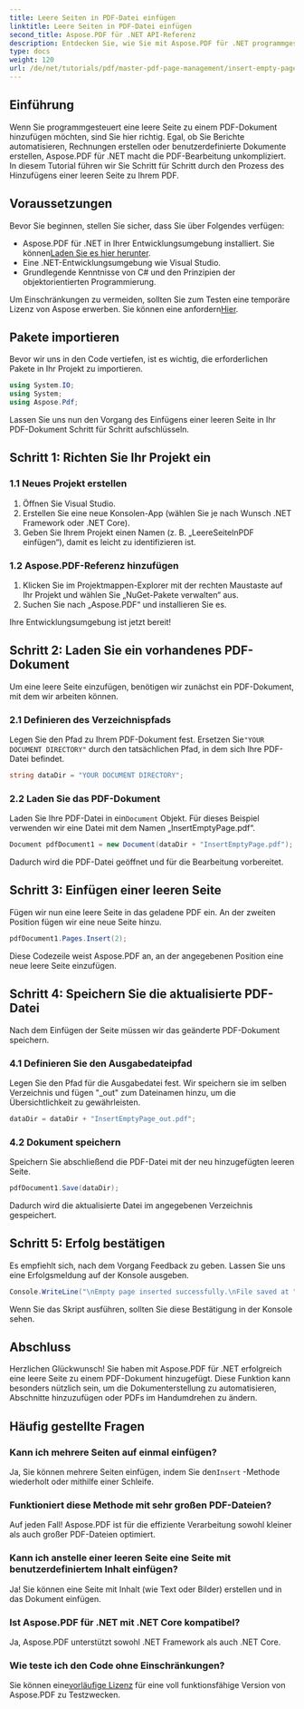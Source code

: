 ```yaml
---
title: Leere Seiten in PDF-Datei einfügen
linktitle: Leere Seiten in PDF-Datei einfügen
second_title: Aspose.PDF für .NET API-Referenz
description: Entdecken Sie, wie Sie mit Aspose.PDF für .NET programmgesteuert leere Seiten in PDF-Dokumente einfügen. Diese umfassende Anleitung führt Sie durch die Einrichtung Ihres Projekts, das Laden einer PDF-Datei und das Hinzufügen leerer Seiten.
type: docs
weight: 120
url: /de/net/tutorials/pdf/master-pdf-page-management/insert-empty-pages/
---
```

## Einführung

Wenn Sie programmgesteuert eine leere Seite zu einem PDF-Dokument hinzufügen möchten, sind Sie hier richtig. Egal, ob Sie Berichte automatisieren, Rechnungen erstellen oder benutzerdefinierte Dokumente erstellen, Aspose.PDF für .NET macht die PDF-Bearbeitung unkompliziert. In diesem Tutorial führen wir Sie Schritt für Schritt durch den Prozess des Hinzufügens einer leeren Seite zu Ihrem PDF.

## Voraussetzungen

Bevor Sie beginnen, stellen Sie sicher, dass Sie über Folgendes verfügen:

-  Aspose.PDF für .NET in Ihrer Entwicklungsumgebung installiert. Sie können[Laden Sie es hier herunter](https://releases.aspose.com/pdf/net/).
- Eine .NET-Entwicklungsumgebung wie Visual Studio.
- Grundlegende Kenntnisse von C# und den Prinzipien der objektorientierten Programmierung.

 Um Einschränkungen zu vermeiden, sollten Sie zum Testen eine temporäre Lizenz von Aspose erwerben. Sie können eine anfordern[Hier](https://purchase.aspose.com/temporary-license/).

## Pakete importieren

Bevor wir uns in den Code vertiefen, ist es wichtig, die erforderlichen Pakete in Ihr Projekt zu importieren.

```csharp
using System.IO;
using System;
using Aspose.Pdf;
```

Lassen Sie uns nun den Vorgang des Einfügens einer leeren Seite in Ihr PDF-Dokument Schritt für Schritt aufschlüsseln.

## Schritt 1: Richten Sie Ihr Projekt ein

### 1.1 Neues Projekt erstellen
1. Öffnen Sie Visual Studio.
2. Erstellen Sie eine neue Konsolen-App (wählen Sie je nach Wunsch .NET Framework oder .NET Core).
3. Geben Sie Ihrem Projekt einen Namen (z. B. „LeereSeiteInPDF einfügen“), damit es leicht zu identifizieren ist.

### 1.2 Aspose.PDF-Referenz hinzufügen
1. Klicken Sie im Projektmappen-Explorer mit der rechten Maustaste auf Ihr Projekt und wählen Sie „NuGet-Pakete verwalten“ aus.
2. Suchen Sie nach „Aspose.PDF“ und installieren Sie es.

Ihre Entwicklungsumgebung ist jetzt bereit!

## Schritt 2: Laden Sie ein vorhandenes PDF-Dokument

Um eine leere Seite einzufügen, benötigen wir zunächst ein PDF-Dokument, mit dem wir arbeiten können.

### 2.1 Definieren des Verzeichnispfads
 Legen Sie den Pfad zu Ihrem PDF-Dokument fest. Ersetzen Sie`"YOUR DOCUMENT DIRECTORY"` durch den tatsächlichen Pfad, in dem sich Ihre PDF-Datei befindet.

```csharp
string dataDir = "YOUR DOCUMENT DIRECTORY";
```

### 2.2 Laden Sie das PDF-Dokument
 Laden Sie Ihre PDF-Datei in ein`Document` Objekt. Für dieses Beispiel verwenden wir eine Datei mit dem Namen „InsertEmptyPage.pdf“.

```csharp
Document pdfDocument1 = new Document(dataDir + "InsertEmptyPage.pdf");
```

Dadurch wird die PDF-Datei geöffnet und für die Bearbeitung vorbereitet.

## Schritt 3: Einfügen einer leeren Seite

Fügen wir nun eine leere Seite in das geladene PDF ein. An der zweiten Position fügen wir eine neue Seite hinzu.

```csharp
pdfDocument1.Pages.Insert(2);
```

Diese Codezeile weist Aspose.PDF an, an der angegebenen Position eine neue leere Seite einzufügen.

## Schritt 4: Speichern Sie die aktualisierte PDF-Datei

Nach dem Einfügen der Seite müssen wir das geänderte PDF-Dokument speichern.

### 4.1 Definieren Sie den Ausgabedateipfad
Legen Sie den Pfad für die Ausgabedatei fest. Wir speichern sie im selben Verzeichnis und fügen "_out" zum Dateinamen hinzu, um die Übersichtlichkeit zu gewährleisten.

```csharp
dataDir = dataDir + "InsertEmptyPage_out.pdf";
```

### 4.2 Dokument speichern
Speichern Sie abschließend die PDF-Datei mit der neu hinzugefügten leeren Seite.

```csharp
pdfDocument1.Save(dataDir);
```

Dadurch wird die aktualisierte Datei im angegebenen Verzeichnis gespeichert.

## Schritt 5: Erfolg bestätigen

Es empfiehlt sich, nach dem Vorgang Feedback zu geben. Lassen Sie uns eine Erfolgsmeldung auf der Konsole ausgeben.

```csharp
Console.WriteLine("\nEmpty page inserted successfully.\nFile saved at " + dataDir);
```

Wenn Sie das Skript ausführen, sollten Sie diese Bestätigung in der Konsole sehen.

## Abschluss

Herzlichen Glückwunsch! Sie haben mit Aspose.PDF für .NET erfolgreich eine leere Seite zu einem PDF-Dokument hinzugefügt. Diese Funktion kann besonders nützlich sein, um die Dokumenterstellung zu automatisieren, Abschnitte hinzuzufügen oder PDFs im Handumdrehen zu ändern.

## Häufig gestellte Fragen

### Kann ich mehrere Seiten auf einmal einfügen?
Ja, Sie können mehrere Seiten einfügen, indem Sie den`Insert` -Methode wiederholt oder mithilfe einer Schleife.

### Funktioniert diese Methode mit sehr großen PDF-Dateien?
Auf jeden Fall! Aspose.PDF ist für die effiziente Verarbeitung sowohl kleiner als auch großer PDF-Dateien optimiert.

### Kann ich anstelle einer leeren Seite eine Seite mit benutzerdefiniertem Inhalt einfügen?
Ja! Sie können eine Seite mit Inhalt (wie Text oder Bilder) erstellen und in das Dokument einfügen.

### Ist Aspose.PDF für .NET mit .NET Core kompatibel?
Ja, Aspose.PDF unterstützt sowohl .NET Framework als auch .NET Core.

### Wie teste ich den Code ohne Einschränkungen?
 Sie können eine[vorläufige Lizenz](https://purchase.aspose.com/temporary-license/) für eine voll funktionsfähige Version von Aspose.PDF zu Testzwecken.